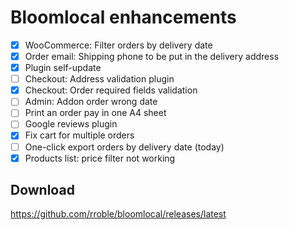 # Bloomlocal enhancements

- [x] WooCommerce: Filter orders by delivery date
- [x] Order email: Shipping phone to be put in the delivery address
- [x] Plugin self-update
- [ ] Checkout: Address validation plugin
- [x] Checkout: Order required fields validation
- [ ] Admin: Addon order wrong date
- [ ] Print an order pay in one A4 sheet
- [ ] Google reviews plugin
- [x] Fix cart for multiple orders
- [ ] One-click export orders by delivery date (today)
- [x] Products list: price filter not working

## Download
https://github.com/rroble/bloomlocal/releases/latest
